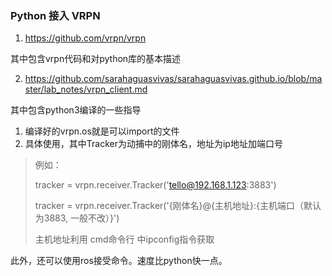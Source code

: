 ### Python 接入 VRPN

1. https://github.com/vrpn/vrpn

其中包含vrpn代码和对python库的基本描述

2. https://github.com/sarahaguasvivas/sarahaguasvivas.github.io/blob/master/lab_notes/vrpn_client.md

其中包含python3编译的一些指导

1. 编译好的vrpn.os就是可以import的文件
2. 具体使用，其中Tracker为动捕中的刚体名，地址为ip地址加端口号

> 例如：
>
> tracker = vrpn.receiver.Tracker('tello@192.168.1.123:3883')
>
> tracker = vrpn.receiver.Tracker('{刚体名}@{主机地址}:{主机端口（默认为3883, 一般不改）}')
>
> 主机地址利用 cmd命令行 中ipconfig指令获取

此外，还可以使用ros接受命令。速度比python快一点。